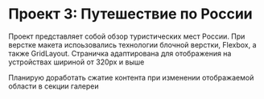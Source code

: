 # Проект 3: Путешествие по России

Проект представляет собой обзор туристических мест России.
При верстке макета испоьзовались технологии блочной верстки, Flexbox, а также GridLayout.
Страничка адаптирована для отображения на устройствах шириной от 320px и выше

Планирую доработать сжатие контента при изменении отображаемой области в секции галереи
